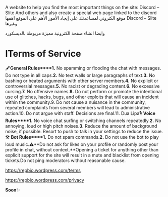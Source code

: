 A website to help you find the most important things on the site: Discord – Slite And others and also create a special web page linked to the discord موقع الكتروني لمساعدتك على إيجاد الأمور الأهم على الموقع اهمها Discord – Slite وغيرها

وايضا انشاء صفحة الكترونية مميزة مربوطة بالديسكورد
# ITerms of Service
🖋️**General Rules****1.** No spamming or flooding the chat with messages. Do not type in all caps.**2.** No text walls or large paragraphs of text.**3.** No bashing or heated arguments with other server members.**4.** No explicit or controversial messages.**5.** No racist or degrading content.**6.** No excessive cursing.**7.** No offensive names.**8.** Do not perform or promote the intentional use of glitches, hacks, bugs, and other exploits that will cause an incident within the community.9. Do not cause a nuisance in the community, repeated complaints from several members will lead to administrative action.10. Do not argue with staff. Decisions are final.11. Dua Lipa🎙️ **Voice Rules****1.** No voice chat surfing or switching channels repeatedly.**2.** No annoying, loud or high pitch noises.**3.** Reduce the amount of background noise, if possible. Resort to push to talk in your settings to reduce the issue.🛠️ **Bot Rules****1.** Do not spam commands.**2.** Do not use the bot to play loud music.⚠️**Do not ask for likes on your profile or randomly post your profile in chat, without context.**Opening a ticket for anything other than explicit support for the site will result in a mute and blacklist from opening tickets.Do not ping moderators without reasonable cause.

https://repbio.wordpress.com/terms

https://repbio.wordpress.com/privacy

**Soon**✨
